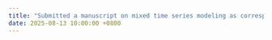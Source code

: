 ```yaml
---
title: "Submitted a manuscript on mixed time series modeling as corresponding and co-first author, currently under peer review"
date: 2025-08-13 10:00:00 +0800
---
```

